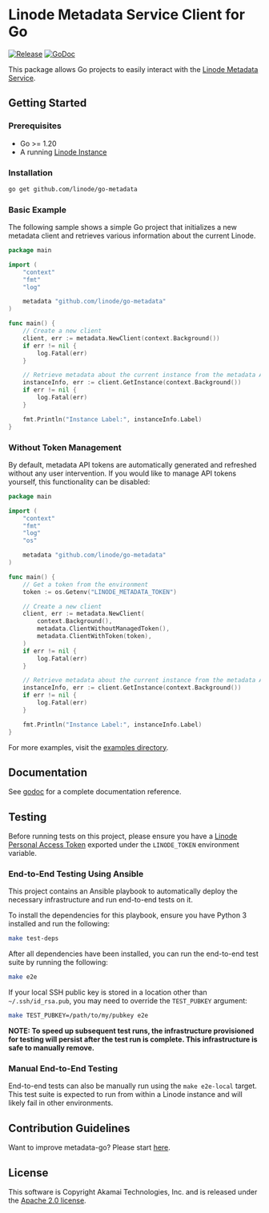 # Linode Metadata Service Client for Go

[![Release](https://img.shields.io/github/v/release/linode/go-metadata)](https://github.com/linode/go-metadata/releases/latest)
[![GoDoc](https://godoc.org/github.com/linode/go-metadata?status.svg)](https://godoc.org/github.com/linode/go-metadata)

This package allows Go projects to easily interact with the [Linode Metadata Service](https://www.linode.com/docs/products/compute/compute-instances/guides/metadata/?tabs=linode-api).


## Getting Started

### Prerequisites 

- Go >= 1.20
- A running [Linode Instance](https://www.linode.com/docs/api/linode-instances/)

### Installation

```bash
go get github.com/linode/go-metadata
```

### Basic Example

The following sample shows a simple Go project that initializes a new metadata client and retrieves various information
about the current Linode.

```go
package main

import (
	"context"
	"fmt"
	"log"

	metadata "github.com/linode/go-metadata"
)

func main() {
	// Create a new client
	client, err := metadata.NewClient(context.Background())
	if err != nil {
		log.Fatal(err)
	}

	// Retrieve metadata about the current instance from the metadata API
	instanceInfo, err := client.GetInstance(context.Background())
	if err != nil {
		log.Fatal(err)
	}

	fmt.Println("Instance Label:", instanceInfo.Label)
}
```

### Without Token Management

By default, metadata API tokens are automatically generated and refreshed without any user intervention.
If you would like to manage API tokens yourself, this functionality can be disabled:

```go
package main

import (
	"context"
	"fmt"
	"log"
	"os"

	metadata "github.com/linode/go-metadata"
)

func main() {
	// Get a token from the environment
	token := os.Getenv("LINODE_METADATA_TOKEN")

	// Create a new client
	client, err := metadata.NewClient(
		context.Background(), 
		metadata.ClientWithoutManagedToken(), 
		metadata.ClientWithToken(token),
	)
	if err != nil {
		log.Fatal(err)
	}

	// Retrieve metadata about the current instance from the metadata API
	instanceInfo, err := client.GetInstance(context.Background())
	if err != nil {
		log.Fatal(err)
	}

	fmt.Println("Instance Label:", instanceInfo.Label)
}
```

For more examples, visit the [examples directory](./examples).

## Documentation

See [godoc](https://pkg.go.dev/github.com/linode/go-metadata) for a complete documentation reference.

## Testing

Before running tests on this project, please ensure you have a 
[Linode Personal Access Token](https://www.linode.com/docs/products/tools/api/guides/manage-api-tokens/)
exported under the `LINODE_TOKEN` environment variable.

### End-to-End Testing Using Ansible

This project contains an Ansible playbook to automatically deploy the necessary infrastructure 
and run end-to-end tests on it.

To install the dependencies for this playbook, ensure you have Python 3 installed and run the following:

```bash
make test-deps
```

After all dependencies have been installed, you can run the end-to-end test suite by running the following:

```bash
make e2e
```

If your local SSH public key is stored in a location other than `~/.ssh/id_rsa.pub`, 
you may need to override the `TEST_PUBKEY` argument:

```bash
make TEST_PUBKEY=/path/to/my/pubkey e2e
```

**NOTE: To speed up subsequent test runs, the infrastructure provisioned for testing will persist after the test run is complete. 
This infrastructure is safe to manually remove.**

### Manual End-to-End Testing

End-to-end tests can also be manually run using the `make e2e-local` target.
This test suite is expected to run from within a Linode instance and will likely 
fail in other environments.

## Contribution Guidelines

Want to improve metadata-go? Please start [here](CONTRIBUTING.md).

## License

This software is Copyright Akamai Technologies, Inc. and is released under the [Apache 2.0 license](./LICENSE).
